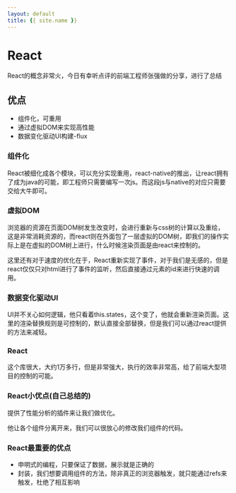 ```yaml
---
layout: default
title: {{ site.name }}
---
```

# React
React的概念非常火，今日有幸听点评的前端工程师张强做的分享，进行了总结

## 优点

- 组件化，可重用
- 通过虚拟DOM来实现高性能
- 数据变化驱动UI构建-flux

### 组件化
React被细化成各个模块，可以充分实现重用，react-native的推出，让react拥有了成为java的可能，即工程师只需要编写一次js。而这段js与native的对应只需要交给大牛即可。

### 虚拟DOM
浏览器的资源在页面DOM树发生改变时，会进行重新与css树的计算以及重绘，这是非常消耗资源的，而react则在外面包了一层虚拟的DOM树，即我们的操作实际上是在虚拟的DOM树上进行，什么时候渲染页面是由react来控制的。

这里还有对于速度的优化在于，React重新实现了事件，对于我们是无感的，但是react仅仅只对html进行了事件的监听，然后直接通过元素的id来进行快速的调用。

### 数据变化驱动UI
UI并不关心如何逻辑，他只看着this.states，这个变了，他就会重新渲染页面。这里的渲染替换规则是可控制的，默认直接全部替换，但是我们可以通过react提供的方法来减轻。

### React
这个库很大，大约1万多行，但是非常强大，执行的效率非常高，给了前端大型项目的控制的可能。

### React小优点(自己总结的)
提供了性能分析的插件来让我们做优化。

他让各个组件分离开来，我们可以很放心的修改我们组件的代码。

### React最重要的优点

 - 申明式的编程，只要保证了数据，展示就是正确的
 - 封装，我们想要调用组件的方法，除非真正的浏览器触发，就只能通过refs来触发，杜绝了相互影响
